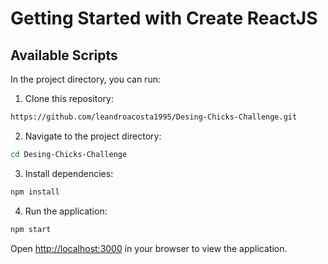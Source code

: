 # Getting Started with Create ReactJS

## Available Scripts

In the project directory, you can run:

1. Clone this repository:

```bash
https://github.com/leandroacosta1995/Desing-Chicks-Challenge.git
```

2. Navigate to the project directory:

```bash
cd Desing-Chicks-Challenge
```

3. Install dependencies:

```bash
npm install
```
4. Run the application:

```bash
npm start
```
Open [http://localhost:3000](http://localhost:3000) in your browser to view the application.




